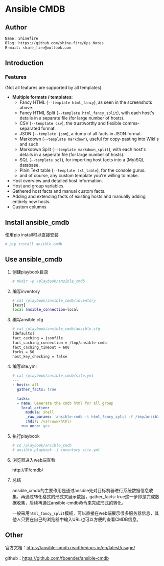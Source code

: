 # Ansible CMDB



## Author

```tex
Name: Shinefire
Blog: https://github.com/shine-fire/Ops_Notes
E-mail: shine_fire@outlook.com
```



## Introduction

### Features

(Not all features are supported by all templates)

- **Multiple formats / templates:**
  - Fancy HTML (`--template html_fancy`), as seen in the screenshots above.
  - Fancy HTML Split (`--template html_fancy_split`), with each host's details in a separate file (for large number of hosts).
  - CSV (`--template csv`), the trustworthy and flexible comma-separated format.
  - JSON (`--template json`), a dump of all facts in JSON format.
  - Markdown (`--template markdown`), useful for copy-pasting into Wiki's and such.
  - Markdown Split (`--template markdown_split`), with each host's details in a seperate file (for large number of hosts).
  - SQL (`--template sql`), for importing host facts into a (My)SQL database.
  - Plain Text table (`--template txt_table`), for the console gurus.
  - and of course, any custom template you're willing to make.
- Host overview and detailed host information.
- Host and group variables.
- Gathered host facts and manual custom facts.
- Adding and extending facts of existing hosts and manually adding entirely new hosts.
- Custom columns







## Install ansible_cmdb

使用pip install可以直接安装

```bash
# pip install ansible-cmdb
```

## Use ansible_cmdb

1. 创建playbook目录

   ```bash
   # mkdir -p /playbook/ansible_cmdb
   ```

2. 编写inventory

   ```bash
   # cat /playbook/ansible_cmdb/inventory 
   [test]
   local ansible_connection=local
   ```

3. 编写ansible.cfg

   ```bash
   # cat /playbook/ansible_cmdb/ansible.cfg 
   [defaults]
   fact_caching = jsonfile
   fact_caching_connection = /tmp/ansible-cmdb
   fact_caching_timeout = 600
   forks = 50
   host_key_checking = false
   ```

4. 编写site.yml

   ```yaml
   # cat /playbook/ansible_cmdb/site.yml 
   ---
   - hosts: all
     gather_facts: true
     
     tasks: 
     - name: Generate the cmdb html for all group 
       local_action:
         module: shell
         _raw_params: 'ansible-cmdb -t html_fancy_split -f /tmp/ansible-cmdb/'
         chdir: /var/www/html/
       run_once: yes
   ```

5. 执行playbook

   ```bash
   # cd /playbook/ansible_cmdb
   # ansible-playbook -i inventory site.yml 
   ```

6. 浏览器进入web端查看

   http://IP/cmdb/

7. 总结

   ansible_cmdb的主要作用是通过ansible先对目标机器进行系统数据信息收集，再通过转化格式的形式来展示数据，gather_facts: true这一步即是完成数据收集，后续再通过ansible-cmdb命令来完成形式的转化。

   一般采用`html_fancy_split`模板，可以直接在web端展示很多服务器信息，其他人只要在自己的浏览器中输入URL也可以方便的查看CMDB信息。

## Other

官方文档：https://ansible-cmdb.readthedocs.io/en/latest/usage/

github：https://github.com/fboender/ansible-cmdb